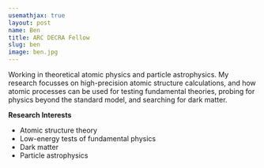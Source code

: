 ```yaml
---
usemathjax: true
layout: post
name: Ben
title: ARC DECRA Fellow
slug: ben
image: ben.jpg
---
```


Working in theoretical atomic physics and particle astrophysics. My research focusses on high-precision atomic structure calculations, and how atomic processes can be used for testing fundamental theories, probing for physics beyond the standard model, and searching for dark matter.

**Research Interests**
 * Atomic structure theory
 * Low-energy tests of fundamental physics
 * Dark matter
 * Particle astrophysics
